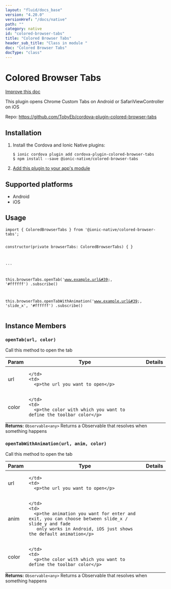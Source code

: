```yaml
---
layout: "fluid/docs_base"
version: "4.20.0"
versionHref: "/docs/native"
path: ""
category: native
id: "colored-browser-tabs"
title: "Colored Browser Tabs"
header_sub_title: "Class in module "
doc: "Colored Browser Tabs"
docType: "class"
---
```


<h1 class="api-title">Colored Browser Tabs</h1>

<a class="improve-v2-docs" href="http://github.com/ionic-team/ionic-native/edit/master/src/@ionic-native/plugins/colored-browser-tabs/index.ts#L2">
  Improve this doc
</a>







<p>This plugin opens Chrome Custom Tabs on Android or SafariViewController on iOS</p>


<p>Repo:
  <a href="https://github.com/TobyEb/cordova-plugin-colored-browser-tabs">
    https://github.com/TobyEb/cordova-plugin-colored-browser-tabs
  </a>
</p>


<h2><a class="anchor" name="installation" href="#installation"></a>Installation</h2>
<ol class="installation">
  <li>Install the Cordova and Ionic Native plugins:<br>
    <pre><code class="nohighlight">$ ionic cordova plugin add cordova-plugin-colored-browser-tabs
$ npm install --save @ionic-native/colored-browser-tabs
</code></pre>
  </li>
  <li><a href="https://ionicframework.com/docs/native/#Add_Plugins_to_Your_App_Module">Add this plugin to your app's module</a></li>
</ol>



<h2><a class="anchor" name="platforms" href="#platforms"></a>Supported platforms</h2>
<ul>
  <li>Android</li><li>iOS</li>
</ul>






<h2><a class="anchor" name="usage" href="#usage"></a>Usage</h2>
<pre><code class="lang-typescript">import { ColoredBrowserTabs } from &#39;@ionic-native/colored-browser-tabs&#39;;


constructor(private browserTabs: ColoredBrowserTabs) { }

...


this.browserTabs.openTab(&#39;www.example.url&#39;, &#39;#ffffff&#39;)
  .subscribe()

this.browserTabs.openTabWithAnimation(&#39;www.example.url&#39;, &#39;slide_x&#39;, &#39;#ffffff&#39;)
  .subscribe()
</code></pre>








<h2><a class="anchor" name="instance-members" href="#instance-members"></a>Instance Members</h2>
<h3><a class="anchor" name="openTab" href="#openTab"></a><code>openTab(url,&nbsp;color)</code></h3>




Call this method to open the tab
<table class="table param-table" style="margin:0;">
  <thead>
  <tr>
    <th>Param</th>
    <th>Type</th>
    <th>Details</th>
  </tr>
  </thead>
  <tbody>
  <tr>
    <td>
      url</td>
    <td>
      
    </td>
    <td>
      <p>the url you want to open</p>
</td>
  </tr>
  
  <tr>
    <td>
      color</td>
    <td>
      
    </td>
    <td>
      <p>the color with which you want to define the toolbar color</p>
</td>
  </tr>
  </tbody>
</table>

<div class="return-value" markdown="1">
  <i class="icon ion-arrow-return-left"></i>
  <b>Returns:</b> <code>Observable&lt;any&gt;</code> Returns a Observable that resolves when something happens
</div><h3><a class="anchor" name="openTabWithAnimation" href="#openTabWithAnimation"></a><code>openTabWithAnimation(url,&nbsp;anim,&nbsp;color)</code></h3>




Call this method to open the tab
<table class="table param-table" style="margin:0;">
  <thead>
  <tr>
    <th>Param</th>
    <th>Type</th>
    <th>Details</th>
  </tr>
  </thead>
  <tbody>
  <tr>
    <td>
      url</td>
    <td>
      
    </td>
    <td>
      <p>the url you want to open</p>
</td>
  </tr>
  
  <tr>
    <td>
      anim</td>
    <td>
      
    </td>
    <td>
      <p>the animation you want for enter and exit, you can choose between slide_x / slide_y and fade
       only works in Android, iOS just shows the default animation</p>
</td>
  </tr>
  
  <tr>
    <td>
      color</td>
    <td>
      
    </td>
    <td>
      <p>the color with which you want to define the toolbar color</p>
</td>
  </tr>
  </tbody>
</table>

<div class="return-value" markdown="1">
  <i class="icon ion-arrow-return-left"></i>
  <b>Returns:</b> <code>Observable&lt;any&gt;</code> Returns a Observable that resolves when something happens
</div>





